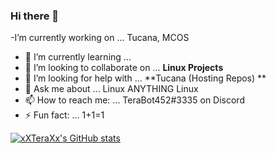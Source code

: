 ### Hi there 👋




-I’m currently working on ... Tucana, MCOS 
- 🌱 I’m currently learning ... 
- 👯 I’m looking to collaborate on ... **Linux Projects**
- 🤔 I’m looking for help with ... **Tucana (Hosting Repos) ** 
- 💬 Ask me about ... Linux ANYTHING Linux
- 📫 How to reach me: ... TeraBot452#3335 on Discord
- ⚡ Fun fact: ... 1+1=1

[![xXTeraXx's GitHub stats](https://github-readme-stats.vercel.app/api?username=xXTeraXx&theme=dark)](https://github.com/anuraghazra/github-readme-stats)

